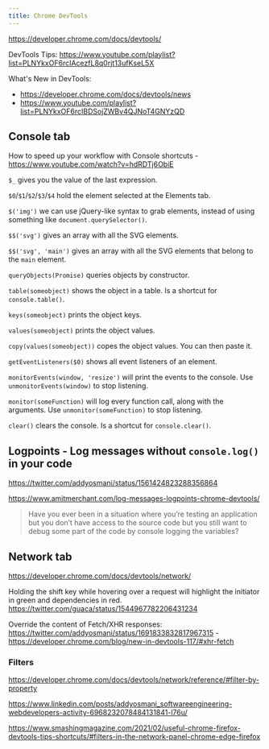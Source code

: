 ```yaml
---
title: Chrome DevTools
---
```


https://developer.chrome.com/docs/devtools/

DevTools Tips: https://www.youtube.com/playlist?list=PLNYkxOF6rcIAcezfL8q0rjt13ufKseL5X

What's New in DevTools:

- https://developer.chrome.com/docs/devtools/news
- https://www.youtube.com/playlist?list=PLNYkxOF6rcIBDSojZWBv4QJNoT4GNYzQD

## Console tab

How to speed up your workflow with Console shortcuts - https://www.youtube.com/watch?v=hdRDTj6ObiE

`$_` gives you the value of the last expression.

`$0`/`$1`/`$2`/`$3`/`$4` hold the element selected at the Elements tab.

`$('img')` we can use jQuery-like syntax to grab elements, instead of using something like `document.querySelector()`.

`$$('svg')` gives an array with all the SVG elements.

`$$('svg', 'main')` gives an array with all the SVG elements that belong to the `main` element.

`queryObjects(Promise)` queries objects by constructor.

`table(someobject)` shows the object in a table. Is a shortcut for `console.table()`.

`keys(someobject)` prints the object keys.

`values(someobject)` prints the object values.

`copy(values(someobject))` copes the object values. You can then paste it.

`getEventListeners($0)` shows all event listeners of an element.

`monitorEvents(window, 'resize')` will print the events to the console. Use `unmonitorEvents(window)` to stop listening.

`monitor(someFunction)` will log every function call, along with the arguments. Use `unmonitor(someFunction)` to stop listening.

`clear()` clears the console. Is a shortcut for `console.clear()`.

## Logpoints - Log messages without `console.log()` in your code

https://twitter.com/addyosmani/status/1561424823288356864

https://www.amitmerchant.com/log-messages-logpoints-chrome-devtools/

> Have you ever been in a situation where you’re testing an application but you don’t have access to the source code but you still want to debug some part of the code by console logging the variables?

## Network tab

https://developer.chrome.com/docs/devtools/network/

Holding the shift key while hovering over a request will highlight the initiator in green and dependencies in red. https://twitter.com/guaca/status/1544967782206431234

Override the content of Fetch/XHR responses: https://twitter.com/addyosmani/status/1691833832817967315 - https://developer.chrome.com/blog/new-in-devtools-117/#xhr-fetch

### Filters

https://developer.chrome.com/docs/devtools/network/reference/#filter-by-property

https://www.linkedin.com/posts/addyosmani_softwareengineering-webdevelopers-activity-6968232078484131841-l76u/

https://www.smashingmagazine.com/2021/02/useful-chrome-firefox-devtools-tips-shortcuts/#filters-in-the-network-panel-chrome-edge-firefox
